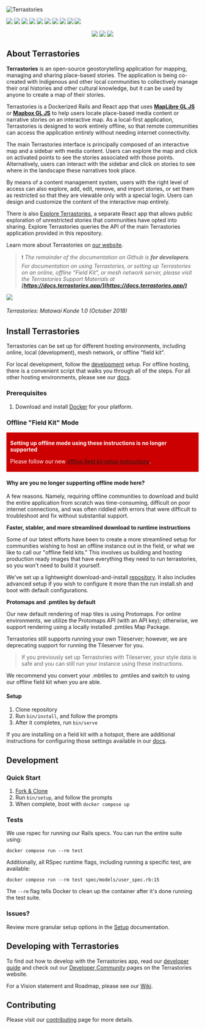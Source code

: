 ![Terrastories](documentation/logo.png)

<p>
<a href="https://github.com/terrastories/terrastories/graphs/contributors" alt="Contributors"> <img src="https://img.shields.io/github/contributors/terrastories/terrastories?logo=github" /></a>
<a href="https://github.com/terrastories/terrastories/issues" alt="Contributors"> <img src="https://img.shields.io/github/issues-closed/terrastories/terrastories?logo=github" /></a>
<a href="https://github.com/terrastories/terrastories/search" alt="Languages"><img src="https://img.shields.io/github/languages/count/terrastories/terrastories?logo=github" /></a>
<a href="https://github.com/terrastories/terrastories/search" alt="Languages"><img src="https://img.shields.io/github/languages/top/terrastories/terrastories?logo=github" /></a>
<a href="https://github.com/terrastories/terrastories/ alt="Size"><img src="https://img.shields.io/github/repo-size/terrastories/terrastories?logo=github" /></a>
<a href="https://github.com/terrastories/terrastories/pulls" alt="Pull Requests"><img src="https://img.shields.io/github/issues-pr-closed-raw/terrastories/terrastories?logo=github" /></a>
<a href="https://github.com/terrastories/terrastories/ alt="LICENSE"><img src="https://badgen.net/github/license/terrastories/terrastories?icon=github&color=green" /></a>
<a href="https://github.com/badges/shields/pulse" alt="Activity"><img src="https://img.shields.io/github/commit-activity/m/terrastories/terrastories?logo=github" /></a>
<a href="https://github.com/terrastories/terrastories/commits/main" alt="Last Commit"><img src="https://img.shields.io/github/last-commit/terrastories/terrastories?logo=github" /></a>
<a href="https://github.com/terrastories/terrastories/commits/main" alt="Total Commits"><img src="https://badgen.net/github/commits/terrastories/terrastories/main?icon=github&color=green" /></a>
</p>

<p align="center">
<a href="https://github.com/terrastories/terrastories/" alt="Stars"><img src="https://img.shields.io/github/stars/terrastories/terrastories?style=social" /></a>
<a href="https://github.com/terrastories/terrastories/" alt="Forks"><img src="https://img.shields.io/github/forks/terrastories/terrastories?style=social" /></a>
<a href="https://github.com/terrastories/terrastories/" alt="Watchers"><img src="https://img.shields.io/github/watchers/terrastories/terrastories?style=social" /></a>
</p>

## About Terrastories

**Terrastories** is an open-source geostorytelling application for mapping, managing and sharing place-based stories. The application is being co-created with Indigenous and other local communities to collectively manage their oral histories and other cultural knowledge, but it can be used by anyone to create a map of their stories.

Terrastories is a Dockerized Rails and React app that uses [**MapLibre GL JS**](https://maplibre.com/) or [**Mapbox GL JS**](https://mapbox.com) to help users locate place-based media content or narrative stories on an interactive map. As a local-first application, Terrastories is designed to work entirely offline, so that remote communities can access the application entirely without needing internet connectivity.

The main Terrastories interface is principally composed of an interactive map and a sidebar with media content. Users can explore the map and click on activated points to see the stories associated with those points. Alternatively, users can interact with the sidebar and click on stories to see where in the landscape these narratives took place. 

By means of a content management system, users with the right level of access can also explore, add, edit, remove, and import stories, or set them as restricted so that they are viewable only with a special login. Users can design and customize the content of the interactive map entirely.

There is also [Explore Terrastories](https://github.com/terrastories/explore-terrastories), a separate React app that allows public exploration of unrestricted stories that communities have opted into sharing. Explore Terrastories queries the API of the main Terrastories application provided in this repository.

Learn more about Terrastories on [our website](https://terrastories.app/). 

> ❗️ *The remainder of the documentation on Github is **for developers**. For documentation on using Terrastories, or setting up Terrastories on an online, offline "Field Kit", or mesh network server, please visit the Terrastories Support Materials at **[https://docs.terrastories.app/](https://docs.terrastories.app/)***

![](documentation/terrastories.gif)
###### *Terrastories: Matawai Konde 1.0 (October 2018)*

## Install Terrastories

Terrastories can be set up for different hosting environments, including online, local (development), mesh network, or offline "field kit".

For local development, follow the [development](#development) setup.
For offline hosting, there is a convenient script that walks you through all of the steps.
For all other hosting environments, please see our [docs](https://docs.terrastories.app).

### Prerequisites

1. Download and install [Docker](https://docs.docker.com/get-docker/) for your platform.

### Offline "Field Kit" Mode

<div style="background-color: #CC0000; color: white; padding: 5px 10px">
<p><strong>Setting up offline mode using these instructions is no longer supported</strong></p>
<p>Please follow our new <a href="https://github.com/terrastories/offline-field-kit">offline field kit setup instructions</a>.</p>
</div>

#### **Why are you no longer supporting offline mode here?**

A few reasons. Namely, requiring offline communities to download and build the entire application from scratch was time-consuming, difficult on poor internet connections, and was often riddled with errors that were difficult to troubleshoot and fix without substantial support.

**Faster, stabler, and more streamlined download to runtime instructions**

Some of our latest efforts have been to create a more streamlined setup for communities wishing to host an offline instance out in the field, or what we like to call our "offline field kits." This involves us building and hosting production ready images that have everything they need to run terrastories, so you won't need to build it yourself.

We've set up a lightweight download-and-install [repository](https://github.com/terrastories/offline-field-kit). It also includes advanced setup if you wish to configure it more than the run install.sh and boot with default configurations.

**Protomaps and .pmtiles by default**

Our new default rendering of map tiles is using Protomaps. For online environments, we utilize the Protomaps API (with an API key); otherwise, we support rendering using a locally installed .pmtiles Map Package.

Terrastories still supports running your own Tileserver; however, we are deprecating support for running the Tileserver for you.

> If you previously set up Terrastories with Tileserver, your style data is safe and you can still run your instance using these instructions.

We recommend you convert your .mbtiles to .pmtiles and switch to using our offline field kit when you are able.

#### Setup

1. Clone repository
1. Run `bin/install`, and follow the prompts
1. After it completes, run `bin/serve`

If you are installing on a field kit with a hotspot, there are additional instructions for configuring those settings available in our [docs](https://docs.terrastories.app).

## Development

### Quick Start

1. [Fork & Clone](https://github.com/Terrastories/terrastories/fork)
1. Run `bin/setup`, and follow the prompts
1. When complete, boot with `docker compose up`

### Tests

We use rspec for running our Rails specs. You can run the entire suite using:

```
docker compose run --rm test
```

Additionally, all RSpec runtime flags, including running a specific test, are available:

```
docker compose run --rm test spec/models/user_spec.rb:15
```

The `--rm` flag tells Docker to clean up the container after it's done running the test suite.

### Issues?

Review more granular setup options in the [Setup](documentation/SETUP.md) documentation.
## Developing with Terrastories

To find out how to develop with the Terrastories app, read our [developer guide](documentation/DEVELOPMENT.md) and check out our [Developer Community](https://terrastories.app/community/) pages on the Terrastories website.

For a Vision statement and Roadmap, please see our [Wiki](https://github.com/Terrastories/terrastories/wiki).

## Contributing

Please visit our [contributing](CONTRIBUTING.md) page for more details.

